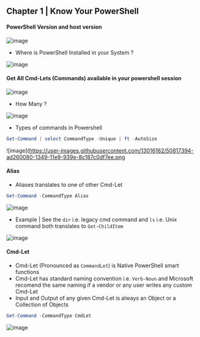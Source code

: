 ## Chapter 1 | Know Your PowerShell

#### PowerShell Version and host version

![image](https://user-images.githubusercontent.com/13016162/50814508-f2ddcb80-133f-11e9-9e30-2990a80e6e23.png)

* Where is PowerShell Installed in your System ?

![image](https://user-images.githubusercontent.com/13016162/51099237-9540f780-17f5-11e9-98d6-90ffccfb4103.png)

#### Get All Cmd-Lets (Commands) available in your powershell session

![image](https://user-images.githubusercontent.com/13016162/50814614-4e0fbe00-1340-11e9-845e-0f9001d03741.png)

* How Many ?

![image](https://user-images.githubusercontent.com/13016162/50814689-86170100-1340-11e9-8439-af8b432777fd.png)

* Types of commands in Powershell

```PowerShell
Get-Command | select CommandType -Unique | ft -AutoSize
```

![image](https://user-images.githubusercontent.com/13016162/50817394-ad260080-1349-11e9-939e-8c187c0df7ee.png

#### Alias
* Aliases translates to one of other Cmd-Let

```PowerShell
Get-Command -CommandType Alias
```

![image](https://user-images.githubusercontent.com/13016162/50817593-5a007d80-134a-11e9-801c-36a1a9383fad.png)

* Example | See the `dir` i.e. legacy cmd command and `ls` i.e. Unix command both translates to `Get-ChildItem`

![image](https://user-images.githubusercontent.com/13016162/50818153-32121980-134c-11e9-9645-fd55d817dd1c.png)

#### Cmd-Let
* Cmd-Let (Pronounced as `CommandLet`) is Native PowerShell smart functions
* Cmd-Let has standard naming convention i.e. `Verb-Noun` and Microsoft recomend the same naming if a vendor or any user writes any custom Cmd-Let
* Input and Output of any given Cmd-Let is always an Object or a Collection of Objects  
```PowerShell
Get-Command -CommandType CmdLet
```
![image](https://user-images.githubusercontent.com/13016162/50817822-21ad6f00-134b-11e9-9fdb-6449cd7f6bc6.png)


